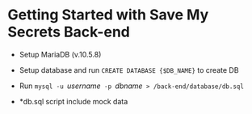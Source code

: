 # Getting Started with Save My Secrets Back-end
- Setup MariaDB (v.10.5.8)
- Setup database and run `CREATE DATABASE {$DB_NAME}` to create DB
- Run `mysql -u `*username*`  -p  `*dbname*` > /back-end/database/db.sql`

- *db.sql script include mock data